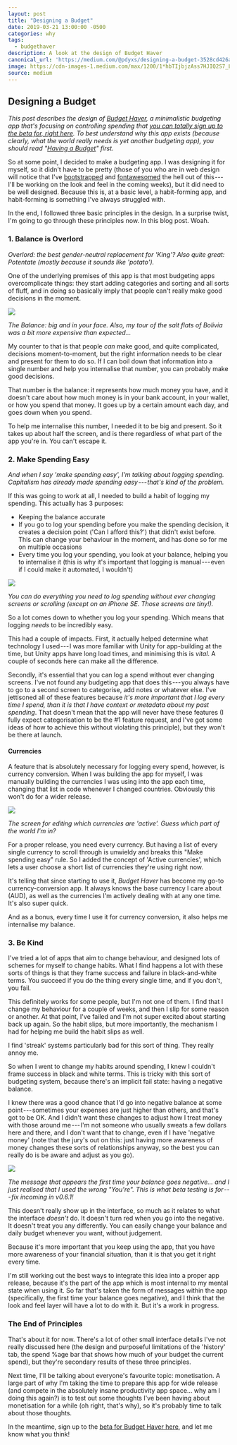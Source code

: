 ```yaml
---
layout: post
title: "Designing a Budget"
date: 2019-03-21 13:00:00 -0500
categories: why
tags:
  - budgethaver
description: A look at the design of Budget Haver
canonical_url: 'https://medium.com/@pdyxs/designing-a-budget-3528cd426aa7?source=friends_link&sk=61823129cce33d378d9a82da308bf6c8'
image: https://cdn-images-1.medium.com/max/1200/1*hbTIjbjzAss7HJIQ2S7_LA.png
source: medium
---
```

## **Designing a Budget**

*This post describes the design of *[*Budget Haver*](http://budgethaver.app/)*, a minimalistic budgeting app that's focusing on controlling spending that *[*you can totally sign up to the beta for, right here*](http://budgethaver.app/)*. To best understand why this app exists (because clearly, what the world really needs is yet another budgeting app), you should read "*[*Having a Budget*](https://medium.com/@pdyxs/having-a-budget-7659059e52fa?source=friends_link&sk=e16b77d3f9f91f013633bb3c0c84fd53)*" first.*

So at some point, I decided to make a budgeting app. I was designing it for myself, so it didn't have to be pretty (those of you who are in web design will notice that I've [bootstrapped](https://getbootstrap.com/) and [fontawesomed](https://fontawesome.com/) the hell out of this --- I'll be working on the look and feel in the coming weeks), but it did need to be well designed. Because this is, at a basic level, a habit-forming app, and habit-forming is something I've always struggled with.

In the end, I followed three basic principles in the design. In a surprise twist, I'm going to go through these principles now. In this blog post. Woah.

### 1\. Balance is Overlord

*Overlord: the best gender-neutral replacement for 'King'? Also quite great: Potentate (mostly because it sounds like 'potato').*

One of the underlying premises of this app is that most budgeting apps overcomplicate things: they start adding categories and sorting and all sorts of fluff, and in doing so basically imply that people can't really make good decisions in the moment.

![](https://cdn-images-1.medium.com/max/1200/1*hbTIjbjzAss7HJIQ2S7_LA.png)

*The Balance: big and in your face. Also, my tour of the salt flats of Bolivia was a bit more expensive than expected...*

My counter to that is that people *can* make good, and quite complicated, decisions moment-to-moment, but the right information needs to be clear and present for them to do so. If I can boil down that information into a single number and help you internalise that number, you can probably make good decisions.

That number is the balance: it represents how much money you have, and it doesn't care about how much money is in your bank account, in your wallet, or how you spend that money. It goes up by a certain amount each day, and goes down when you spend.

To help me internalise this number, I needed it to be big and present. So it takes up about half the screen, and is there regardless of what part of the app you're in. You can't escape it.

### 2\. Make Spending Easy

*And when I say 'make spending easy', I'm talking about logging spending. Capitalism has already made spending easy --- that's kind of the problem.*

If this was going to work at all, I needed to build a habit of logging my spending. This actually has 3 purposes:

-   Keeping the balance accurate
-   If you go to log your spending before you make the spending decision, it creates a decision point ('Can I afford this?') that didn't exist before. This can change your behaviour in the moment, and has done so for me on multiple occasions
-   Every time you log your spending, you look at your balance, helping you to internalise it (this is why it's important that logging is manual --- even if I could make it automated, I wouldn't)

![](https://cdn-images-1.medium.com/max/1200/1*XyMGWkdX63Y1BLsGeM-D-Q.png)

*You can do everything you need to log spending without ever changing screens or scrolling (except on an iPhone SE. Those screens are tiny!).*

So a lot comes down to whether you log your spending. Which means that logging *needs* to be incredibly easy.

This had a couple of impacts. First, it actually helped determine what technology I used --- I was more familiar with Unity for app-building at the time, but Unity apps have long load times, and minimising this is *vital*. A couple of seconds here can make all the difference.

Secondly, it's essential that you can log a spend without ever changing screens. I've not found any budgeting app that does this --- you always have to go to a second screen to categorise, add notes or whatever else. I've jettisoned all of these features because *it's more important that I log every time I spend, than it is that I have context or metadata about my past spending*. That doesn't mean that the app will never have these features (I fully expect categorisation to be the #1 feature request, and I've got some ideas of how to achieve this without violating this principle), but they won't be there at launch.

#### Currencies

A feature that is absolutely necessary for logging every spend, however, is currency conversion. When I was building the app for myself, I was manually building the currencies I was using into the app each time, changing that list in code whenever I changed countries. Obviously this won't do for a wider release.

![](https://cdn-images-1.medium.com/max/1200/1*vf2BRTPCM6GoRCfQlTqxlg.png)

*The screen for editing which currencies are 'active'. Guess which part of the world I'm in?*

For a proper release, you need every currency. But having a list of every single currency to scroll through is unwieldy and breaks this "Make spending easy" rule. So I added the concept of 'Active currencies', which lets a user choose a short list of currencies they're using right now.

It's telling that since starting to use it, *Budget Haver* has become my go-to currency-conversion app. It always knows the base currency I care about (AUD), as well as the currencies I'm actively dealing with at any one time. It's also super quick.

And as a bonus, every time I use it for currency conversion, it also helps me internalise my balance.

### 3\. Be Kind

I've tried a lot of apps that aim to change behaviour, and designed lots of schemes for myself to change habits. What I find happens a lot with these sorts of things is that they frame success and failure in black-and-white terms. You succeed if you do the thing every single time, and if you don't, you fail.

This definitely works for some people, but I'm not one of them. I find that I change my behaviour for a couple of weeks, and then I slip for some reason or another. At that point, I've failed and I'm not super excited about starting back up again. So the habit slips, but more importantly, the mechanism I had for helping me build the habit slips as well.

I find 'streak' systems particularly bad for this sort of thing. They really annoy me.

So when I went to change my habits around spending, I knew I couldn't frame success in black and white terms. This is tricky with this sort of budgeting system, because there's an implicit fail state: having a negative balance.

I knew there was a good chance that I'd go into negative balance at some point --- sometimes your expenses are just higher than others, and that's got to be OK. And I didn't want these changes to adjust how I treat money with those around me --- I'm not someone who usually sweats a few dollars here and there, and I don't want that to change, even if I have 'negative money' (note that the jury's out on this: just having more awareness of money changes these sorts of relationships anyway, so the best you can really do is be aware and adjust as you go).

![](https://cdn-images-1.medium.com/max/1200/1*k8EBnUC8a77Qj9CaZ8rdfA.png)

*The message that appears the first time your balance goes negative... and I just realised that I used the wrong "You're". This is what beta testing is for --- fix incoming in v0.6.1!*

This doesn't really show up in the interface, so much as it relates to what the interface *doesn't* do. It doesn't turn red when you go into the negative. It doesn't treat you any differently. You can easily change your balance and daily budget whenever you want, without judgement.

Because it's more important that you keep using the app, that you have more awareness of your financial situation, than it is that you get it right every time.

I'm still working out the best ways to integrate this idea into a proper app release, because it's the part of the app which is most internal to my mental state when using it. So far that's taken the form of messages within the app (specifically, the first time your balance goes negative), and I think that the look and feel layer will have a lot to do with it. But it's a work in progress.

### The End of Principles

That's about it for now. There's a lot of other small interface details I've not really discussed here (the design and purposeful limitations of the 'history' tab, the spend %age bar that shows how much of your budget the current spend), but they're secondary results of these three principles.

Next time, I'll be talking about everyone's favourite topic: monetisation. A large part of why I'm taking the time to prepare this app for wide release (and compete in the absolutely insane productivity app space... why am I doing this again?) is to test out some thoughts I've been having about monetisation for a while (oh right, that's why), so it's probably time to talk about those thoughts.

In the meantime, sign up to the [beta for Budget Haver here](http://budgethaver.app/), and let me know what you think!
